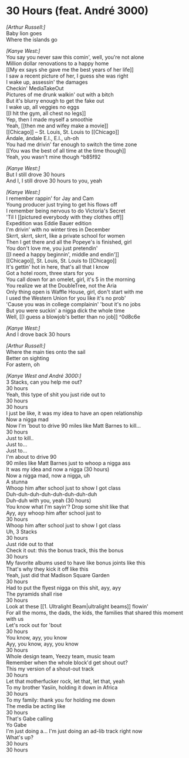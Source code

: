 # 30 Hours (feat. André 3000)

_[Arthur Russell:]_  
Baby lion goes  
Where the islands go  

_[Kanye West:]_  
You say you never saw this comin', well, you're not alone  
Million dollar renovations to a happy home  
[[My ex says she gave me the best years of her life]]  
I saw a recent picture of her, I guess she was right  
I wake up, assessin' the damages  
Checkin' MediaTakeOut  
Pictures of me drunk walkin' out with a bitch  
But it's blurry enough to get the fake out  
I wake up, all veggies no eggs  
[[I hit the gym, all chest no legs]]  
Yep, then I made myself a smoothie  
Yeah, [[then me and wifey make a movie]]  
[[Chicago]] – St. Louis, St. Louis to [[Chicago]]  
Ándale, ándale E.I., E.I., uh-oh  
You had me drivin' far enough to switch the time zone  
[[You was the best of all time at the time though]]  
Yeah, you wasn't mine though ^b85f92

_[Kanye West:]_  
But I still drove 30 hours  
And I, I still drove 30 hours to you, yeah  

_[Kanye West:]_  
I remember rappin' for Jay and Cam  
Young producer just trying to get his flows off  
I remember being nervous to do Victoria's Secret  
'Til I [[pictured everybody with they clothes off]]  
Expedition was Eddie Bauer edition  
I'm drivin' with no winter tires in December  
Skrrt, skrrt, skrrt, like a private school for women  
Then I get there and all the Popeye's is finished, girl  
You don't love me, you just pretendin'  
[[I need a happy beginnin', middle and endin']]  
[[Chicago]], St. Louis, St. Louis to [[Chicago]]  
It's gettin' hot in here, that's all that I know  
Got a hotel room, three stars for you  
You call down for an omelet, girl, it's 5 in the morning  
You realize we at the DoubleTree, not the Aria  
Only thing open is Waffle House, girl, don't start with me  
I used the Western Union for you like it's no prob'  
'Cause you was in college complainin' 'bout it's no jobs  
But you were suckin' a nigga dick the whole time  
Well, [[I guess a blowjob's better than no job]] ^0d8c6e

_[Kanye West:]_  
And I drove back 30 hours  

_[Arthur Russell:]_  
Where the main ties onto the sail  
Better on sighting  
For astern, oh  

_[Kanye West and André 3000:]_  
3 Stacks, can you help me out?  
30 hours  
Yeah, this type of shit you just ride out to  
30 hours  
30 hours  
I just be like, it was my idea to have an open relationship  
Now a nigga mad  
Now I'm 'bout to drive 90 miles like Matt Barnes to kill…  
30 hours  
Just to kill..  
Just to…  
Just to…  
I'm about to drive 90  
90 miles like Matt Barnes just to whoop a nigga ass  
It was my idea and now a nigga (30 hours)  
Now a nigga mad, now a nigga, uh  
A stunna  
Whoop him after school just to show I got class  
Duh-duh-duh-duh-duh-duh-duh-duh  
Duh-duh with you, yeah (30 hours)  
You know what I'm sayin'? Drop some shit like that  
Ayy, ayy whoop him after school just to  
30 hours  
Whoop him after school just to show I got class  
Uh, 3 Stacks  
30 hours  
Just ride out to that  
Check it out: this the bonus track, this the bonus  
30 hours  
My favorite albums used to have like bonus joints like this  
That's why they kick it off like this  
Yeah, just did that Madison Square Garden  
30 hours  
Had to put the flyest nigga on this shit, ayy, ayy  
The pyramids shall rise  
30 hours  
Look at these [[1. Ultralight Beam|ultralight beams]] flowin'  
For all the moms, the dads, the kids, the families that shared this moment with us  
Let's rock out for 'bout  
30 hours  
You know, ayy, you know  
Ayy, you know, ayy, you know  
30 hours  
Whole design team, Yeezy team, music team  
Remember when the whole block'd get shout out?  
This my version of a shout-out track  
30 hours  
Let that motherfucker rock, let that, let that, yeah  
To my brother Yasiin, holding it down in Africa  
30 hours  
To my family: thank you for holding me down  
The media be acting like  
30 hours  
That's Gabe calling  
Yo Gabe  
I'm just doing a… I'm just doing an ad-lib track right now  
What's up?  
30 hours  
30 hours
